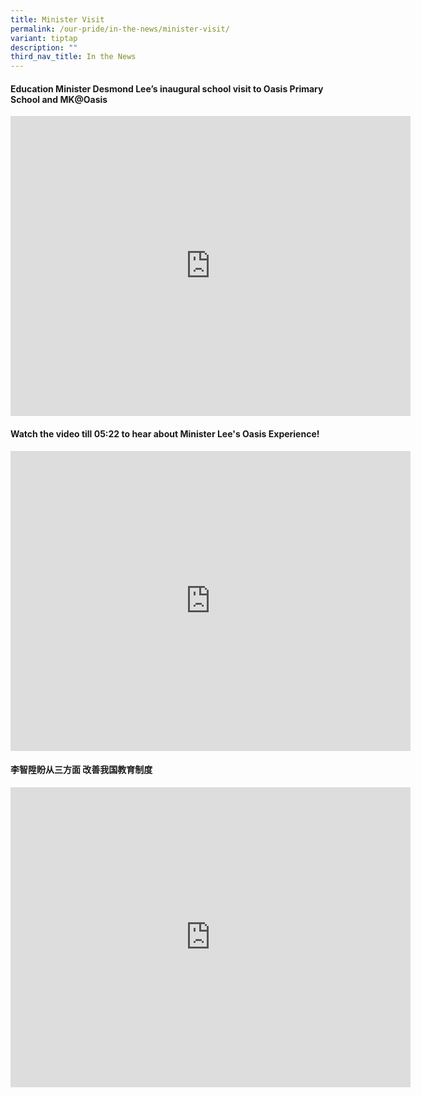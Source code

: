 ```yaml
---
title: Minister Visit
permalink: /our-pride/in-the-news/minister-visit/
variant: tiptap
description: ""
third_nav_title: In the News
---
```

<h4><strong>Education Minister Desmond Lee’s inaugural school visit to Oasis Primary School and MK@Oasis</strong></h4>
<div class="iframe-wrapper">
<iframe height="480" width="640" allowfullscreen="true" frameborder="0" src="https://docs.google.com/presentation/d/e/2PACX-1vRBNssgOJDqnqu9O7RGe5t8hJz8u40N_EFnec2xdhAeH9_sKYYgrOKQwwJ88vntQGJPzEMWGZKKvc0O/pubembed?start=true&amp;loop=true&amp;delayms=10000"></iframe>
</div>
<h4>Watch the video till 05:22 to hear about Minister Lee's Oasis Experience!</h4>
<div class="iframe-wrapper">
<iframe height="480" width="640" allowfullscreen="true" frameborder="0" src="https://www.youtube.com/embed/G-2PN0L96Oc?si=ugcUpYz84ofQ4vUY&amp;start=396"></iframe>
</div>
<h4><strong>李智陞盼从三方面 改善我国教育制度</strong></h4>
<div class="iframe-wrapper">
<iframe height="480" width="640" allowfullscreen="true" frameborder="0" src="https://www.youtube.com/embed/UM0FMFiEBbA?si=a5HDsGQAPjwYlXZy&amp;controls=0"></iframe>
</div>
<p></p>